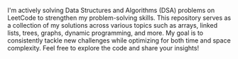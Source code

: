 I'm actively solving Data Structures and Algorithms (DSA) problems on LeetCode to strengthen my problem-solving skills. This repository serves as a collection of my solutions across various topics such as arrays, linked lists, trees, graphs, dynamic programming, and more. My goal is to consistently tackle new challenges while optimizing for both time and space complexity. Feel free to explore the code and share your insights!
